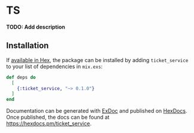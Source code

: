 # TS

**TODO: Add description**

## Installation

If [available in Hex](https://hex.pm/docs/publish), the package can be installed
by adding `ticket_service` to your list of dependencies in `mix.exs`:

```elixir
def deps do
  [
    {:ticket_service, "~> 0.1.0"}
  ]
end
```

Documentation can be generated with [ExDoc](https://github.com/elixir-lang/ex_doc)
and published on [HexDocs](https://hexdocs.pm). Once published, the docs can
be found at <https://hexdocs.pm/ticket_service>.

